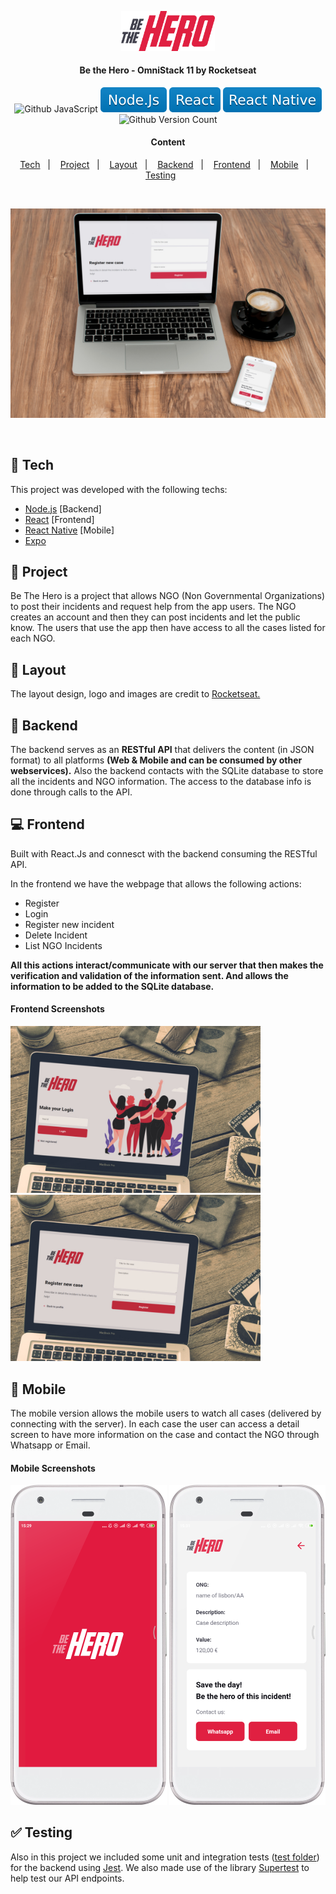 <p align="center"><img src="/frontend/src/assets/logo.svg" width="150px" alt="Be the Hero"/></p>
<h4 align="center">Be the Hero - OmniStack 11 by Rocketseat</h4>
<p align="center">
   <img alt="Github JavaScript" src="https://img.shields.io/badge/-JavaScript-green"/>
  <img alt="Github Stack Node.Js" src="/labels/nodeJs_badge.svg"/>
  <img alt="Github Stack React" src="/labels/reactJsBadge.svg"/>
  <img alt="Github Stack React Native" src="/labels/react-badge.svg"/>
  <img alt="Github Version Count" src="https://img.shields.io/badge/Version-1-brightgreen"/>
</p>
<h4 align="center">Content</h4>
<p align="center">
  <a href="#-tech">Tech</a>&nbsp;&nbsp;&nbsp;|&nbsp;&nbsp;&nbsp;
  <a href="#-project">Project</a>&nbsp;&nbsp;&nbsp;|&nbsp;&nbsp;&nbsp;
  <a href="#-layout">Layout</a>&nbsp;&nbsp;&nbsp;|&nbsp;&nbsp;&nbsp;
  <a href="#file_folder-backend">Backend</a>&nbsp;&nbsp;&nbsp;|&nbsp;&nbsp;&nbsp;
  <a href="#computer-frontend">Frontend</a>&nbsp;&nbsp;&nbsp;|&nbsp;&nbsp;&nbsp;
  <a href="#iphone-mobile">Mobile</a>&nbsp;&nbsp;&nbsp;|&nbsp;&nbsp;&nbsp;
  <a href="#-testing">Testing</a>&nbsp;&nbsp;&nbsp;&nbsp;&nbsp;&nbsp;
</p>

<p><br></p>
<img src="/screenshots/mock-be-the-hero.jpg"/>
<p><br></p>

## 🚜 Tech

This project was developed with the following techs:

- [Node.js](https://nodejs.org/en/) [Backend]
- [React](https://reactjs.org) [Frontend]
- [React Native](https://facebook.github.io/react-native/) [Mobile]
- [Expo](https://expo.io/)

## 📃 Project

Be The Hero is a project that allows  NGO (Non Governmental Organizations) to post their incidents and request help from the app users.
The NGO creates an account and then they can post incidents and let the public know. The users that use the app then have access to all the cases listed for each NGO.

## 🔖 Layout

The layout design, logo and images are credit to <a href="https://github.com/Rocketseat" target="_blank">Rocketseat.</a>

## :file_folder: Backend

The backend serves as an <strong>RESTful API</strong> that delivers the content (in JSON format) to all platforms <strong>(Web & Mobile and can be consumed by other webservices).</strong>
Also the backend contacts with the SQLite database to store all the incidents and NGO information. 
The access to the database info is done through calls to the API.
 

## :computer: Frontend
<p>Built with React.Js and connesct with the backend consuming the RESTful API.</p>

In the frontend we have the webpage that allows the following actions:
<ul>
  <li>Register</li>
  <li>Login</li>
  <li>Register new incident</li>
  <li>Delete Incident</li>
  <li>List NGO Incidents</li>
</ul>

<strong>All this actions interact/communicate with our server that then makes the verification and validation of the information sent. And allows the information to be added to the SQLite database.</strong>


#### Frontend Screenshots
<p>
  <img src="/screenshots/mock-web-be-the-hero1.jpg" width="400px" alt="Be the hero Web Login"/>
  <img src="/screenshots/mock-web-be-the-hero2.jpg" width="400px" alt="Be the hero Web new case"/>  
</p>

## :iphone: Mobile
The mobile version allows the mobile users to watch all cases (delivered by connecting with the server).
In each case the user can access a detail screen to have more information on the case and contact the NGO through Whatsapp or Email.

#### Mobile Screenshots
<p>
  <img src="/screenshots/be-the-hero-mobile-splash.png" width="250px" alt="Be the hero mobile SplashScreen"/>
  <img src="/screenshots/be-the-hero-mobile-1.png" width="250px" alt="Be the hero mobile1"/>
</p>


## ✅ Testing
Also in this project we included some unit and integration tests (<a href="/backend/tests">test folder</a>) for the backend using <a href="https://jestjs.io/">Jest</a>. We also made use of the library <a href="https://github.com/visionmedia/supertest">Supertest</a> to help test our API endpoints.

